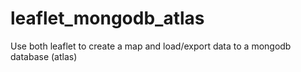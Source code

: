 # leaflet_mongodb_atlas
Use both leaflet to create a map and load/export data to a mongodb database (atlas)
